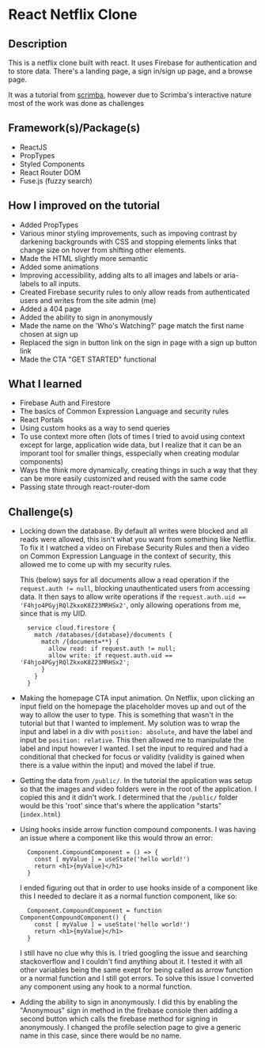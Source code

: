 # React Netflix Clone

## Description
This is a netflix clone built with react. It uses Firebase for authentication and to store data. There's a landing page, a sign in/sign up page, and a browse page.

It was a tutorial from [scrimba](scrimba.com), however due to Scrimba's interactive nature most of the work was done as challenges 
 
## Framework(s)/Package(s)
* ReactJS
* PropTypes
* Styled Components
* React Router DOM
* Fuse.js (fuzzy search)

## How I improved on the tutorial
* Added PropTypes
* Various minor styling improvements, such as impoving contrast by darkening backgrounds with CSS and stopping elements links that change size on hover from shifting other elements.
* Made the HTML slightly more semantic
* Added some animations
* Improving accessibility, adding alts to all images and labels or aria-labels to all inputs.
* Created Firebase security rules to only allow reads from authenticated users and writes from the site admin (me)
* Added a 404 page
* Added the ability to sign in anonymously
* Made the name on the 'Who's Watching?' page match the first name chosen at sign up
* Replaced the sign in button link on the sign in page with a sign up button link
* Made the CTA "GET STARTED" functional


## What I learned
* Firebase Auth and Firestore
* The basics of Common Expression Language and security rules
* React Portals
* Using custom hooks as a way to send queries
* To use context more often (lots of times I tried to avoid using context except for large, application wide data, but I realize that it can be an imporant tool for smaller things, esspecially when creating modular components)
* Ways the think more dynamically, creating things in such a way that they can be more easily customized and reused with the same code
* Passing state through react-router-dom

## Challenge(s)
* Locking down the database. By default all writes were blocked and all reads were allowed, this isn't what you want from something like Netflix. To fix it I watched a video on Firebase Security Rules and then a video on Common Expression Language in the context of security, this allowed me to come up with my security rules. 

    This (below) says for all documents allow a read operation if the ```request.auth != null```, blocking unauthenticated users from accessing data. It then says to allow write operations if the ```request.auth.uid == 'F4hjo4PGyjRQlZkxoK8Z23MRHSx2'```, only allowing operations from me, since that is my UID.


        service cloud.firestore {
          match /databases/{database}/documents {
            match /{document=**} {
              allow read: if request.auth != null;
              allow write: if request.auth.uid == 'F4hjo4PGyjRQlZkxoK8Z23MRHSx2';
            }
          }
        }


* Making the homepage CTA input animation. On Netflix, upon clicking an input field on the homepage the placeholder moves up and out of the way to allow the user to type. This is something that wasn't in the tutorial but that I wanted to implement. My solution was to wrap the input and label in a div with ```position: absolute```, and have the label and input be ```position: relative```. This then allowed me to manipulate the label and input however I wanted. I set the input to required and had a conditional that checked for focus or validity (validity is gained when there is a value within the input) and moved the label if true. 

* Getting the data from ```/public/```. In the tutorial the application was setup so that the images and video folders were in the root of the application. I copied this and it didn't work. I determined that the ```/public/``` folder would be this 'root' since that's where the application "starts" (```index.html```)

* Using hooks inside arrow function compound components. I was having an issue where a component like this would throw an error:

        Component.CompoundComponent = () => {
          const [ myValue ] = useState('hello world!')
          return <h1>{myValue}</h1>
        }

  I ended figuring out that in order to use hooks inside of a component like this I needed to declare it as a normal function component, like so:

        Component.CompoundComponent = function ComponentCompoundComponent() {
          const [ myValue ] = useState('hello world!')
          return <h1>{myValue}</h1>
        }

  I still have no clue why this is. I tried googling the issue and searching stackoverflow and I couldn't find anything about it. I tested it with all other variables being the same exept for being called as arrow function or a normal function and I still got errors. To solve this issue I converted any component using any hook to a normal function.

* Adding the ability to sign in anonymously. I did this by enabling the "Anonymous" sign in method in the firebase console then adding a second button which calls the firebase method for signing in anonymously. I changed the profile selection page to give a generic name in this case, since there would be no name.
